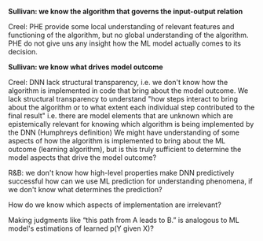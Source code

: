 

**Sullivan: we know the algorithm that governs the input-output relation**

Creel: PHE provide some local understanding of relevant features and functioning of the algorithm, but no global understanding of the algorithm.
PHE do not give uns any insight how the ML model actually comes to its decision.

**Sullivan: we know what drives model outcome**

Creel: DNN lack structural transparency, i.e. we don't know how the algorithm is implemented in code that bring about the model outcome.
We lack structural transparency to understand "how steps interact to bring about the algorithm or to what extent each individual step contributed to the final result"
i.e. there are model elements that are unknown which are epistemically relevant for knowing which algorithm is being implemented by the DNN (Humphreys definition)
We might have understanding of some aspects of how the algorithm is implemented to bring about the ML outcome (learning algorithm), but is this truly sufficient to determine the model aspects that drive the model outcome?

R&B: we don't know how high-level properties make DNN predictively successful
how can we use ML prediction for understanding phenomena, if we don't know what determines the prediction?





How do we know which aspects of implementation are irrelevant?

Making judgments like “this path from A leads to B.” is analogous to ML model's estimations of learned p(Y given X)?

